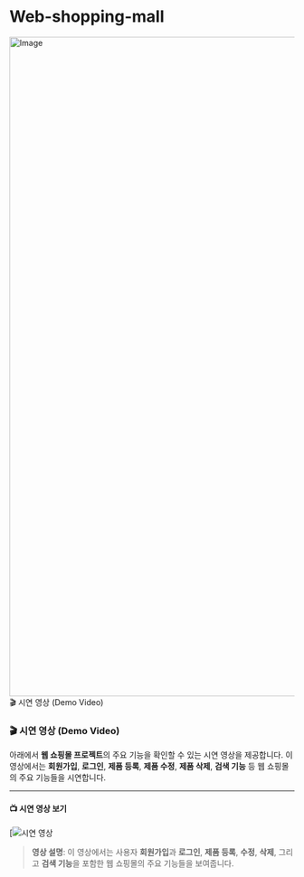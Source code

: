 # Web-shopping-mall
<img width="1167" alt="Image" src="https://github.com/user-attachments/assets/eca104ec-f56c-41ca-b5f7-ee875811ac07" />
🎬 시연 영상 (Demo Video)


### 🎬 시연 영상 (Demo Video)

아래에서 **웹 쇼핑몰 프로젝트**의 주요 기능을 확인할 수 있는 시연 영상을 제공합니다. 이 영상에서는 **회원가입**, **로그인**, **제품 등록**, **제품 수정**, **제품 삭제**, **검색 기능** 등 웹 쇼핑몰의 주요 기능들을 시연합니다.

---

#### 📺 시연 영상 보기
[![시연 영상](https://github.com/user-attachments/assets/db4f1e93-ac0a-4afd-a0a0-654656525f44)


> **영상 설명**: 이 영상에서는 사용자 **회원가입**과 **로그인**, **제품 등록**, **수정**, **삭제**, 그리고 **검색 기능**을 포함한 웹 쇼핑몰의 주요 기능들을 보여줍니다.




